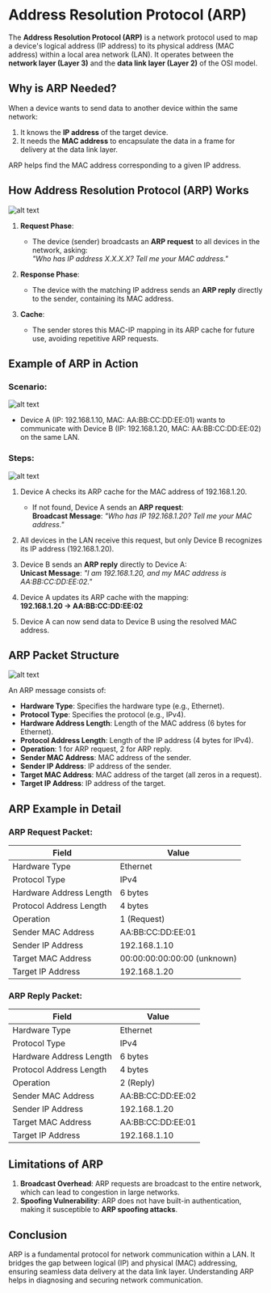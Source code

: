 # Address Resolution Protocol (ARP)

The **Address Resolution Protocol (ARP)** is a network protocol used to map a device's logical address (IP address) to its physical address (MAC address) within a local area network (LAN). It operates between the **network layer (Layer 3)** and the **data link layer (Layer 2)** of the OSI model.

## **Why is ARP Needed?**

When a device wants to send data to another device within the same network:
1. It knows the **IP address** of the target device.
2. It needs the **MAC address** to encapsulate the data in a frame for delivery at the data link layer.

ARP helps find the MAC address corresponding to a given IP address.

## **How Address Resolution Protocol (ARP) Works**

![alt text](./images/ARP-01.svg)

1. **Request Phase**:
   - The device (sender) broadcasts an **ARP request** to all devices in the network, asking:  
     *"Who has IP address X.X.X.X? Tell me your MAC address."*

2. **Response Phase**:
   - The device with the matching IP address sends an **ARP reply** directly to the sender, containing its MAC address.

3. **Cache**:
   - The sender stores this MAC-IP mapping in its ARP cache for future use, avoiding repetitive ARP requests.

## **Example of ARP in Action**

### **Scenario**:

![alt text](./images/ARP-02.svg)

- Device A (IP: 192.168.1.10, MAC: AA:BB:CC:DD:EE:01) wants to communicate with Device B (IP: 192.168.1.20, MAC: AA:BB:CC:DD:EE:02) on the same LAN.

### **Steps**:

![alt text](./images/ARP-03.svg)

1. Device A checks its ARP cache for the MAC address of 192.168.1.20.  
   - If not found, Device A sends an **ARP request**:  
     **Broadcast Message**: *"Who has IP 192.168.1.20? Tell me your MAC address."*

2. All devices in the LAN receive this request, but only Device B recognizes its IP address (192.168.1.20).

3. Device B sends an **ARP reply** directly to Device A:  
   **Unicast Message**: *"I am 192.168.1.20, and my MAC address is AA:BB:CC:DD:EE:02."*

4. Device A updates its ARP cache with the mapping:  
   **192.168.1.20 → AA:BB:CC:DD:EE:02**

5. Device A can now send data to Device B using the resolved MAC address.

## **ARP Packet Structure**

![alt text](./images/ARP-Packet.svg)

An ARP message consists of:
- **Hardware Type**: Specifies the hardware type (e.g., Ethernet).
- **Protocol Type**: Specifies the protocol (e.g., IPv4).
- **Hardware Address Length**: Length of the MAC address (6 bytes for Ethernet).
- **Protocol Address Length**: Length of the IP address (4 bytes for IPv4).
- **Operation**: 1 for ARP request, 2 for ARP reply.
- **Sender MAC Address**: MAC address of the sender.
- **Sender IP Address**: IP address of the sender.
- **Target MAC Address**: MAC address of the target (all zeros in a request).
- **Target IP Address**: IP address of the target.

## **ARP Example in Detail**

### **ARP Request Packet**:
| Field                   | Value                       |
|-------------------------|-----------------------------|
| Hardware Type           | Ethernet                   |
| Protocol Type           | IPv4                       |
| Hardware Address Length | 6 bytes                    |
| Protocol Address Length | 4 bytes                    |
| Operation               | 1 (Request)                |
| Sender MAC Address      | AA:BB:CC:DD:EE:01          |
| Sender IP Address       | 192.168.1.10               |
| Target MAC Address      | 00:00:00:00:00:00 (unknown)|
| Target IP Address       | 192.168.1.20               |

### **ARP Reply Packet**:
| Field                   | Value                       |
|-------------------------|-----------------------------|
| Hardware Type           | Ethernet                   |
| Protocol Type           | IPv4                       |
| Hardware Address Length | 6 bytes                    |
| Protocol Address Length | 4 bytes                    |
| Operation               | 2 (Reply)                  |
| Sender MAC Address      | AA:BB:CC:DD:EE:02          |
| Sender IP Address       | 192.168.1.20               |
| Target MAC Address      | AA:BB:CC:DD:EE:01          |
| Target IP Address       | 192.168.1.10               |


## **Limitations of ARP**

1. **Broadcast Overhead**: ARP requests are broadcast to the entire network, which can lead to congestion in large networks.
2. **Spoofing Vulnerability**: ARP does not have built-in authentication, making it susceptible to **ARP spoofing attacks**.

## **Conclusion**

ARP is a fundamental protocol for network communication within a LAN. It bridges the gap between logical (IP) and physical (MAC) addressing, ensuring seamless data delivery at the data link layer. Understanding ARP helps in diagnosing and securing network communication.